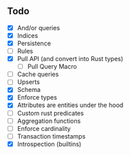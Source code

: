 ## Todo

- [x] And/or queries
- [x] Indices
- [x] Persistence
- [ ] Rules
- [x] Pull API (and convert into Rust types)
  - [ ] Pull Query Macro
- [ ] Cache queries
- [ ] Upserts
- [x] Schema
- [x] Enforce types
- [x] Attributes are entities under the hood
- [ ] Custom rust predicates
- [ ] Aggregation functions
- [ ] Enforce cardinality
- [ ] Transaction timestamps
- [x] Introspection (builtins)
